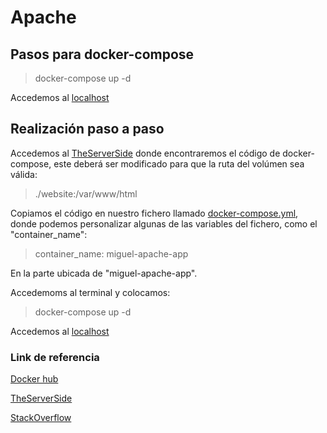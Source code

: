 # Apache
## Pasos para docker-compose
> docker-compose up -d 

Accedemos al [localhost](http://localhost:8081/)

## Realización paso a paso
Accedemos al [TheServerSide](https://www.theserverside.com/blog/Coffee-Talk-Java-News-Stories-and-Opinions/Simple-Apache-docker-compose-example-with-Dockers-httpd-image) donde encontraremos el código de docker-compose, este deberá ser modificado para que la ruta del volúmen sea válida:

> ./website:/var/www/html

Copiamos el código en nuestro fichero llamado [docker-compose.yml](docker-compose.yml), donde podemos personalizar algunas de las variables del fichero, como el "container_name":

> container_name: miguel-apache-app

En la parte ubicada de "miguel-apache-app".

Accedemoms al terminal y colocamos:
> docker-compose up -d 

Accedemos al [localhost](http://localhost:8081/)

### Link de referencia
[Docker hub](https://hub.docker.com/_/httpd)

[TheServerSide](https://www.theserverside.com/blog/Coffee-Talk-Java-News-Stories-and-Opinions/Simple-Apache-docker-compose-example-with-Dockers-httpd-image)

[StackOverflow](https://stackoverflow.com/questions/41423349/docker-how-to-set-up-apache-php-in-docker-compose-yml)